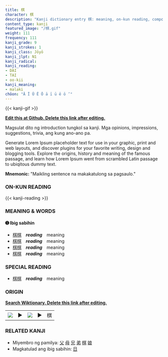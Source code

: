 ```yaml
---
title: 棋
character: 棋
description: "Kanji dictionary entry 棋: meaning, on-kun reading, compounds, origin, related kanji"
content_type: kanji
featured_image: "/棋.gif"
weight: 111
frequency: 111
kanji_grade: 9
kanji_strokes: 1
kanji_class: Jōyō
kanji_jlpt: N1
kanji_radical: 
kanji_reading: 
- DAI
- TAI
- oo-kii
kanji_meaning:
- malaki
chōon: "Ā Ī Ū Ē Ō ā ī ū ē ō ’"
---
```

[//]: # (Don't edit the line below. Kanji animated GIF code is automatically generated.)
{{< kanji-gif >}}

[//]: # (Edit below this line.)

**[Edit this at Github. Delete this link after editing.](https://github.com/tim0g/tim/tree/main/content/kanji/棋/index.md)**

Magsulat dito ng introduction tungkol sa kanji. Mga opinions, impressions, suggestions, trivia, ang kung ano-ano pa.

Generate Lorem Ipsum placeholder text for use in your graphic, print and web layouts, and discover plugins for your favorite writing, design and blogging tools. Explore the origins, history and meaning of the famous passage, and learn how Lorem Ipsum went from scrambled Latin passage to ubiqitous dummy text.
 
**Mnemonic:** "Maikling sentence na makakatulong sa pagsaulo."

### ON-KUN READING

[//]: # (Don't edit the line below. ON-KUN READING code is automatically generated.)
{{< kanji-reading >}}

### MEANING & WORDS

#### ➊ **Ibig sabihin**
  - [棋](../棋)[棋](../棋)　***reading***　meaning
  - [棋](../棋)[棋](../棋)　***reading***　meaning
  - [棋](../棋)[棋](../棋)　***reading***　meaning
  - [棋](../棋)[棋](../棋)　***reading***　meaning

### SPECIAL READING
  - [棋](../棋)[棋](../棋)　***reading***　meaning

### ORIGIN

**[Search Wiktionary. Delete this link after editing.](https://wiktionary.org/wiki/棋)**
<table class="kanji-table"><tr><td>
<img src="60px-棋-bronze.svg.png">
</td><td>▶</td><td>
<img src="60px-棋-oracle.svg.png">
</td><td>▶</td>
<td class="kanji-origin">棋</td>
</tr></table>

### RELATED KANJI
- Miyembro ng pamilya: [父](../父) [母](../母) [兄](../兄) [弟](../弟) [棋](../棋) [娘](../娘)
- Magkatulad ang ibig sabihin: [日](../日)
